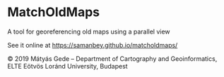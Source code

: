 # MatchOldMaps
A tool for georeferencing old maps using a parallel view

See it online at https://samanbey.github.io/matcholdmaps/

&copy; 2019 Mátyás Gede &ndash; Department of Cartography and Geoinformatics, ELTE Eötvös Loránd University, Budapest
